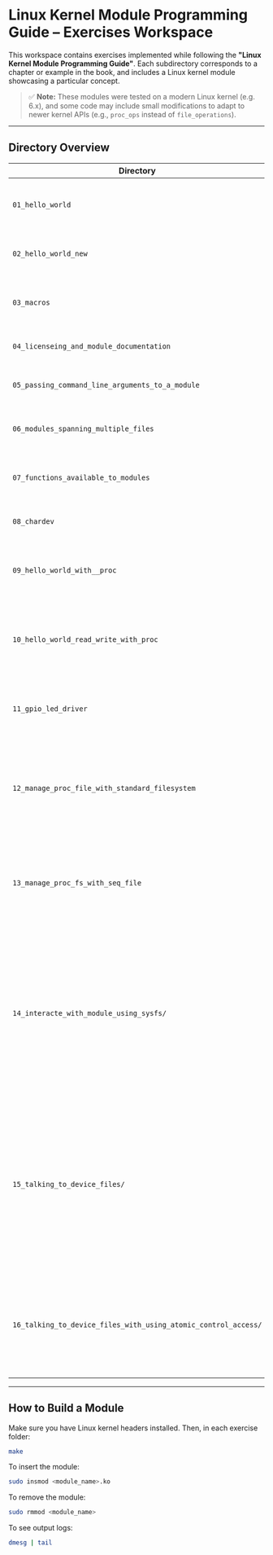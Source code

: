 # Linux Kernel Module Programming Guide – Exercises Workspace

This workspace contains exercises implemented while following the **"Linux Kernel Module Programming Guide"**. Each subdirectory corresponds to a chapter or example in the book, and includes a Linux kernel module showcasing a particular concept.

> ✅ **Note:** These modules were tested on a modern Linux kernel (e.g. 6.x), and some code may include small modifications to adapt to newer kernel APIs (e.g., `proc_ops` instead of `file_operations`).

---

## Directory Overview

| Directory | Description |
|----------|-------------|
| `01_hello_world` | Basic "Hello, World!" kernel module. Introduces `module_init()` and `module_exit()`. |
| `02_hello_world_new` | An improved Hello World with cleaner Makefile or logging style. |
| `03_macros` | Demonstrates kernel macros like `__init`, `__exit`, and logging macros (`pr_info`, `printk`). |
| `04_licenseing_and_module_documentation` | Uses `MODULE_LICENSE`, `MODULE_AUTHOR`, etc., to document modules. |
| `05_passing_command_line_arguments_to_a_module` | Shows how to pass parameters using `module_param()` and `module_param_array()`. |
| `06_modules_spanning_multiple_files` | Builds a kernel module from multiple `.c` files and links them together. |
| `07_functions_available_to_modules` | Lists or demonstrates various kernel symbols and exported functions accessible to modules. |
| `08_chardev` | A basic character device driver using `register_chrdev()`. |
| `09_hello_world_with__proc` | Adds a `/proc` file to interact with user space. Introduces `proc_create`, `proc_ops`, and reading from `/proc`. |
| `10_hello_world_read_write_with_proc` | Adds a `/proc` file to interact with user space. Introduces `proc_create`, `proc_ops`, reading from `/proc`, and writing into the `/proc`. |
| `11_gpio_led_driver` | Adds a `/proc` file to interact with user space to handle gpio drivers. With an user-space example to toggle a led. |
| `12_manage_proc_file_with_standard_filesystem` | Demonstrates how to use standard file operations (`read`, `write`, `open`, `release`) with `/proc` files. Builds a 2KB buffer for data exchange between user space and kernel. |
| `13_manage_proc_fs_with_seq_file` | Demonstrates how to manage the proc fs using the sequence fs with operations like (`start`, `stop`, `next`, `show`) with `/proc` files. for data read only from kernel space to user space. |
| `14_interacte_with_module_using_sysfs/` | Demonstrates how to interact with kernel modules using the sysfs interface (`/sys`), allowing structured access to kernel objects and their attributes. Supports both reading and writing between user space and kernel space, enabling configuration and monitoring of kernel module parameters at runtime. |
`15_talking_to_device_files/` | Demonstrates how to communicate with kernel modules using standard file operations (`open`, `read`, `write`, `close`) via device files in `/dev`. This lab covers creating character device drivers, registering them with the kernel, and accessing them from user space through file descriptors, enabling raw data exchange and control. |
`16_talking_to_device_files_with_using_atomic_control_access/` | Demonstrates how to communicate with kernel modules using standard file operations (`open`, `read`, `write`, `close`) via device files in `/dev`. with contronl the access to the device file with atomic. |
---

## How to Build a Module

Make sure you have Linux kernel headers installed. Then, in each exercise folder:

```bash
make
```

To insert the module:

```bash
sudo insmod <module_name>.ko
```

To remove the module:

```bash
sudo rmmod <module_name>
```

To see output logs:

```bash
dmesg | tail
```
